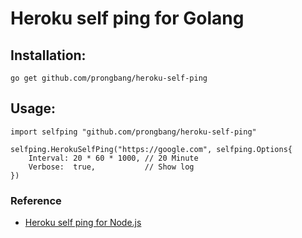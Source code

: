 # Heroku self ping for Golang

## Installation:

```
go get github.com/prongbang/heroku-self-ping
```

## Usage:

```
import selfping "github.com/prongbang/heroku-self-ping"

selfping.HerokuSelfPing("https://google.com", selfping.Options{
    Interval: 20 * 60 * 1000, // 20 Minute
    Verbose:  true,           // Show log
})
```

### Reference
- [Heroku self ping for Node.js](https://github.com/Neamar/heroku-self-ping)
